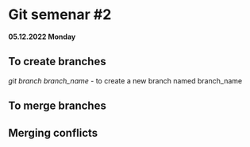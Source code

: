# Git semenar #2
**05.12.2022 Monday**

## To create branches

*git branch branch_name* - to create a new branch named branch_name



## To merge branches

## Merging conflicts
